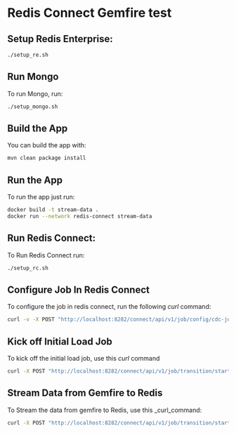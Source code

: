 # Redis Connect Gemfire test

## Setup Redis Enterprise:

```bash
./setup_re.sh
```

## Run Mongo

To run Mongo, run:

```bash
./setup_mongo.sh
```

## Build the App

You can build the app with:
```bash
mvn clean package install
```

## Run the App

To run the app just run:

```bash
docker build -t stream-data .
docker run --network redis-connect stream-data
```

## Run Redis Connect:

To Run Redis Connect run:

```bash
./setup_rc.sh
```

## Configure Job In Redis Connect

To configure the job in redis connect, run the following _curl_ command:

```bash
curl -v -X POST "http://localhost:8282/connect/api/v1/job/config/cdc-job" -H "accept: */*" -H "Content-Type: multipart/form-data" -F "file=@redis-connect-payloads/cdc-job.json;type=application/json"
```

## Kick off Initial Load Job

To kick off the initial load job, use this _curl_ command

```bash
curl -X POST "http://localhost:8282/connect/api/v1/job/transition/start/cdc-job/load" -H "accept: */*"
```

## Stream Data from Gemfire to Redis

To Stream the data from gemfire to Redis, use this _curl_command:

```bash
curl -X POST "http://localhost:8282/connect/api/v1/job/transition/start/cdc-job/stream" -H "accept: */*"
```